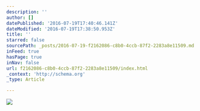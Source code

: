 ```yaml
---
description: ''
author: []
datePublished: '2016-07-19T17:40:46.141Z'
dateModified: '2016-07-19T17:38:50.953Z'
title: ''
starred: false
sourcePath: _posts/2016-07-19-f2162086-c8b0-4ccb-87f2-2283a8e11509.md
inFeed: true
hasPage: true
inNav: false
url: f2162086-c8b0-4ccb-87f2-2283a8e11509/index.html
_context: 'http://schema.org'
_type: Article

---
```

![](https://the-grid-user-content.s3-us-west-2.amazonaws.com/ff206a7b-c39f-424f-9d1b-15f5a0653692.jpg)